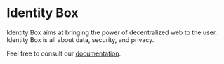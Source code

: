 # Identity Box

Identity Box aims at bringing the power of decentralized web to the user. Identity Box is all about data, security, and privacy.

Feel free to consult our [documentation](https://idbox.online/developers/contributing).